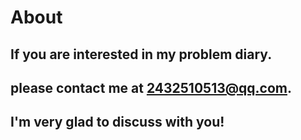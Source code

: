 # About

## If you are interested in my problem diary.

## please contact me at 2432510513@qq.com.

##  I'm very glad to discuss with you!
